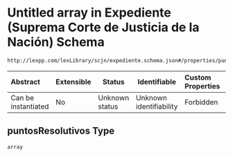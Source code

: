 # Untitled array in Expediente (Suprema Corte de Justicia de la Nación) Schema

```txt
http://lexpp.com/lexLibrary/scjn/expediente.schema.json#/properties/puntosResolutivos
```




| Abstract            | Extensible | Status         | Identifiable            | Custom Properties | Additional Properties | Access Restrictions | Defined In                                                                          |
| :------------------ | ---------- | -------------- | ----------------------- | :---------------- | --------------------- | ------------------- | ----------------------------------------------------------------------------------- |
| Can be instantiated | No         | Unknown status | Unknown identifiability | Forbidden         | Allowed               | none                | [expediente.schema.json\*](../../out/expediente.schema.json "open original schema") |

## puntosResolutivos Type

`array`
